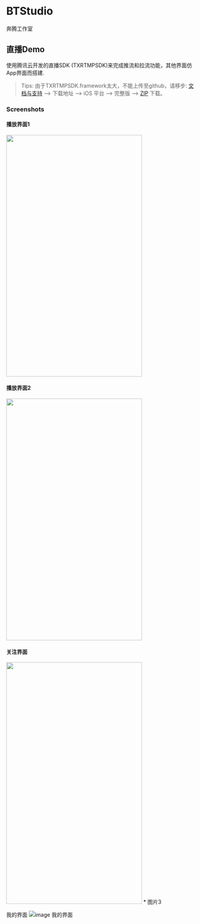 # BTStudio
奔腾工作室

## 直播Demo

使用腾讯云开发的直播SDK (TXRTMPSDK)来完成推流和拉流功能，其他界面仿App界面而搭建.


> Tips: 由于TXRTMPSDK.framework太大，不能上传至github，请移步: [文档与支持](https://www.qcloud.com/document/product/454/7873#.E4.B8.8B.E8.BD.BD.E5.9C.B0.E5.9D.80) --> 下载地址 --> iOS 平台 --> 完整版 --> [ZIP](http://download-1252463788.cossh.myqcloud.com/RTMPSDKiOS2.0.5.3454.zip) 下载。

### Screenshots

#### <a id=">播放界面1"></a>播放界面1
<img src="https://github.com/wz15011015github/BTStudio/blob/LiveBroadcast/LiveForMobile/Resource/screenshot/play_1.png" width="360" height="640">

#### <a id=">播放界面2"></a>播放界面2
<img src="https://github.com/wz15011015github/BTStudio/blob/LiveBroadcast/LiveForMobile/Resource/screenshot/play_2.png" width="360" height="640">

#### <a id=">关注界面"></a>关注界面
<img src="https://github.com/wz15011015github/BTStudio/blob/LiveBroadcast/LiveForMobile/Resource/screenshot/follow.png" width="360" height="640">
* 图片3

我的界面
![image 我的界面](https://github.com/wz15011015github/BTStudio/blob/LiveBroadcast/LiveForMobile/Resource/screenshot/mine.png)
